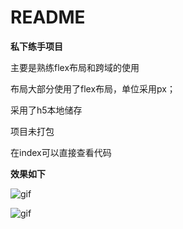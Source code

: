 # README
**私下练手项目**

主要是熟练flex布局和跨域的使用

布局大部分使用了flex布局，单位采用px；

采用了h5本地储存

项目未打包

在index可以直接查看代码

**效果如下**

![gif](http://bolg-1.oss-cn-hangzhou.aliyuncs.com/demo3.gif)

![gif](http://bolg-1.oss-cn-hangzhou.aliyuncs.com/demo2.gif)

